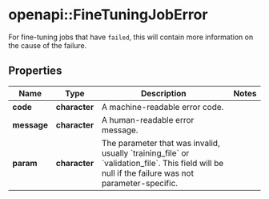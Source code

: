 # openapi::FineTuningJobError

For fine-tuning jobs that have `failed`, this will contain more information on the cause of the failure.

## Properties
Name | Type | Description | Notes
------------ | ------------- | ------------- | -------------
**code** | **character** | A machine-readable error code. | 
**message** | **character** | A human-readable error message. | 
**param** | **character** | The parameter that was invalid, usually &#x60;training_file&#x60; or &#x60;validation_file&#x60;. This field will be null if the failure was not parameter-specific. | 


